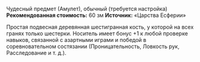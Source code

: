 Чудесный предмет (Амулет), обычный (требуется настройка)
**Рекомендованная стоимость:** 60 зм
**Источник:** «Царства Есферии»

Простая подвесная деревянная шестигранная кость, у которой на всех гранях только шестерки. Носитель имеет бонус +1 к любой проверке навыков, связанной с азартными играми и победой в соревновательном состязании (Проницательность, Ловкость рук, Расследование и т. д.).